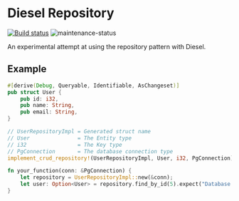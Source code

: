 # Diesel Repository

[![Build status](https://github.com/jacob-pro/diesel-repository/actions/workflows/rust.yml/badge.svg)](https://github.com/jacob-pro/diesel-repository/actions)
![maintenance-status](https://img.shields.io/badge/maintenance-experimental-blue.svg)

An experimental attempt at using the repository pattern with Diesel.

## Example

```rust
#[derive(Debug, Queryable, Identifiable, AsChangeset)]
pub struct User {
    pub id: i32,
    pub name: String,
    pub email: String,
}

// UserRepositoryImpl = Generated struct name
// User               = The Entity type
// i32                = The Key type
// PgConnection       = The database connection type
implement_crud_repository!(UserRepositoryImpl, User, i32, PgConnection);

fn your_function(conn: &PgConnection) {
    let repository = UserRepositoryImpl::new(&conn);
    let user: Option<User> = repository.find_by_id(5).expect("Database error");
}
```
